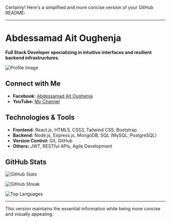 Certainly! Here's a simplified and more concise version of your GitHub README:

---

# Abdessamad Ait Oughenja

**Full Stack Developer specializing in intuitive interfaces and resilient backend infrastructures.**

![Profile Image](https://github.com/RofixWork/RofixWork/assets/58398636/5dce652f-f9dc-4e91-8e91-da65a61d05ed)

## Connect with Me

- **Facebook:** [Abdessamad Ait Oughenja](https://fb.com/abdessamad.rofix.545)
- **YouTube:** [My Channel](https://www.youtube.com/@easytutorialdarija)

## Technologies & Tools

- **Frontend:** React.js, HTML5, CSS3, Tailwind CSS, Bootstrap
- **Backend:** Node.js, Express.js, MongoDB, SQL (MySQL, PostgreSQL)
- **Version Control:** Git, GitHub
- **Others:** JWT, RESTful APIs, Agile Development

## GitHub Stats

![GitHub Stats](https://github-readme-stats.vercel.app/api?username=rofixwork&show_icons=true&locale=en)

![GitHub Streak](https://github-readme-streak-stats.herokuapp.com/?user=rofixwork)

![Top Languages](https://github-readme-stats.vercel.app/api/top-langs?username=rofixwork&show_icons=true&locale=en&layout=compact)

---

This version maintains the essential information while being more concise and visually appealing. 
